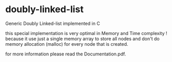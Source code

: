 # doubly-linked-list
Generic Doubly Linked-list implemented in C

this special implementation is very optimal in Memory and Time complexity ! because it use just a single memory array to store all nodes and don't do memory allocation (malloc) for every node that is created.

for more information please read the Documentation.pdf.
